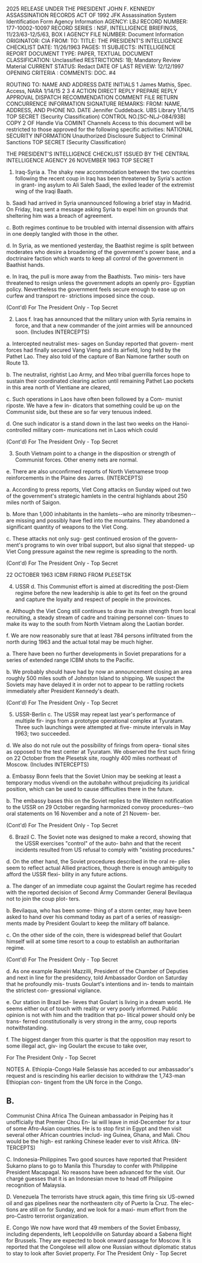 2025 RELEASE UNDER THE PRESIDENT JOHN F. KENNEDY ASSASSINATION RECORDS ACT OF 1992
JFK Assassination System
Identification Form
Agency Information
AGENCY: LBJ
RECORD NUMBER: 177-10002-10097
RECORD SERIES : NSF, INTELLIGENCE BRIEFINGS, 11/23/63-12/5/63, BOX I
AGENCY FILE NUMBER:
Document Information
ORIGINATOR: CIA
FROM:
TO:
TITLE: THE PRESIDENT'S INTELLIGENCE CHECKLIST
DATE: 11/26/1963
PAGES: 11
SUBJECTS: INTELLIGENCE REPORT
DOCUMENT TYPE: PAPER, TEXTUAL DOCUMENT
CLASSIFICATION: Unclassified
RESTRICTIONS: 1B; Mandatory Review Material
CURRENT STATUS: Redact
DATE OF LAST REVIEW: 12/12/1997
OPENING CRITERIA :
COMMENTS: DOC. #4

ROUTING
TO: NAME AND ADDRESS DATE INITIALS
1 James Mathis, Spec. Access, NARA 1/14/15
2
3
4
ACTION DIRECT REPLY PREPARE REPLY
APPROVAL DISPATCH RECOMMENDATION
COMMENT FILE RETURN
CONCURRENCE INFORMATION SIGNATURE
REMARKS:
FROM: NAME, ADDRESS, AND PHONE NO. DATE
Jennifer Cuddeback. UBS Library 1/14/15
TOP SECRET
(Security Classification)
CONTROL NO.[SC-NLJ-084/93B]
COPY 2 OF
Handle Via
COMINT
Channels
Access to this document will be restricted to
those approved for the following specific activities:
NATIONAL SECURITY INFORMATION
Unauthorized Disclosure Subject to Criminal Sanctions
TOP SECRET
(Security Classification)

THE PRESIDENT'S
INTELLIGENCE CHECKLIST
ISSUED BY THE
CENTRAL INTELLIGENCE AGENCY
26 NOVEMBER 1963
TOP SECRET

1. Iraq-Syria
a. The shaky new accommodation
between the two countries following
the recent coup in Iraq has been
threatened by Syria's action in grant-
ing asylum to Ali Saleh Saadi, the
exiled leader of the extremist wing
of the Iraqi Baath.

b. Saadi had arrived in Syria
unannounced following a brief stay
in Madrid. On Friday, Iraq sent a
message asking Syria to expel him on
grounds that sheltering him was a
breach of agreement.

c. Both regimes continue to be
troubled with internal dissension
with affairs in one deeply tangled
with those in the other.

d. In Syria, as we mentioned
yesterday, the Baathist regime is
split between moderates who desire
a broadening of the government's
power base, and a doctrinaire faction
which wants to keep all control of
the government in Baathist hands.

e. In Iraq, the pull is more
away from the Baathists. Two minis-
ters have threatened to resign unless
the government adopts an openly pro-
Egyptian policy. Nevertheless the
government feels secure enough to
ease up on curfew and transport re-
strictions imposed since the coup.

(Cont'd)
For The President Only - Top Secret

2. Laos
f. Iraq has announced that the
military union with Syria remains in
force, and that a new commander of
the joint armies will be announced
soon.
(Includes INTERCEPTS)

a. Intercepted neutralist mes-
sages on Sunday reported that govern-
ment forces had finally secured Vang
Vieng and its airfield, long held
by the Pathet Lao. They also told
of the capture of Ban Namone farther
south on Route 13.

b. The neutralist, rightist Lao
Army, and Meo tribal guerrilla forces
hope to sustain their coordinated
clearing action until remaining Pathet
Lao pockets in this area north of
Vientiane are cleared,

c. Such operations in Laos
have often been followed by a Com-
munist riposte. We have a few in-
dicators that something could be up
on the Communist side, but these are
so far very tenuous indeed.

d. One such indicator is a
stand down in the last two weeks on
the Hanoi-controlled military com-
munications net in Laos which could

(Cont'd)
For The President Only - Top Secret

3. South Vietnam
point to a change in the disposition
or strength of Communist forces.
Other enemy nets are normal.

e. There are also unconfirmed
reports of North Vietnamese troop
reinforcements in the Plaine des
Jarres.
(INTERCEPTS)

a. According to press reports,
Viet Cong attacks on Sunday wiped
out two of the government's strategic
hamlets in the central highlands about
250 miles north of Saigon.

b. More than 1,000 inhabitants
in the hamlets--who are minority
tribesmen--are missing and possibly
have fled into the mountains. They
abandoned a significant quantity of
weapons to the Viet Cong.

c. These attacks not only sug-
gest continued erosion of the govern-
ment's programs to win over tribal
support, but also signal that stepped-
up Viet Cong pressure against the new
regime is spreading to the north.

(Cont'd)
For The President Only - Top Secret

22 OCTOBER 1963 ICBM FIRING FROM PLESETSK

4. USSR
d. This Communist effort is
aimed at discrediting the post-Diem
regime before the new leadership is
able to get its feet on the ground
and capture the loyalty and respect
of people in the provinces.

e. Although the Viet Cong still
continues to draw its main strength
from local recruiting, a steady stream
of cadre and training personnel con-
tinues to make its way to the south
from North Vietnam along the Laotian
border.

f. We are now reasonably sure
that at least 784 persons infiltrated
from the north during 1963 and the
actual total may be much higher.

a. There have been no further
developments in Soviet preparations
for a series of extended range ICBM
shots to the Pacific.

b. We probably should have had
by now an announcement closing an area
roughly 500 miles south of Johnston
Island to shipping. We suspect the
Soviets may have delayed it in order
not to appear to be rattling rockets
immediately after President Kennedy's
death.

(Cont'd)
For The President Only - Top Secret

5. USSR-Berlin
c. The USSR may repeat last
year's performance of multiple fir-
ings from a prototype operational
complex at Tyuratam. Three such
launchings were attempted at five-
minute intervals in May 1963; two
succeeded.

d. We also do not rule out the
possibility of firings from opera-
tional sites as opposed to the test
center at Tyuratam. We observed
the first such firing on 22 October
from the Plesetsk site, roughly 400
miles northeast of Moscow.
(Includes INTERCEPTS)

a. Embassy Bonn feels that
the Soviet Union may be seeking at
least a temporary modus vivendi on
the autobahn without prejudicing
its juridical position, which can
be used to cause difficulties there
in the future.

b. The embassy bases this on
the Soviet replies to the Western
notification to the USSR on 29
October regarding harmonized convoy
procedures--two oral statements on
16 November and a note of 21 Novem-
ber.

(Cont'd)
For The President Only - Top Secret

6. Brazil
C. The Soviet note was designed
to make a record, showing that the
USSR exercises "control" of the auto-
bahn and that the recent incidents
resulted from US refusal to comply
with "existing procedures."

d. On the other hand, the Soviet
procedures described in the oral re-
plies seem to reflect actual Allied
practices, though there is enough
ambiguity to afford the USSR flexi-
bility in any future actions.

a. The danger of an immediate
coup against the Goulart regime has
receded with the reported decision
of Second Army Commander General
Bevilaqua not to join the coup plot-
ters.

b. Bevilaqua, who has been some-
thing of a storm center, may have
been asked to hand over his command
today as part of a series of reassign-
ments made by President Goulart to
keep the military off balance.

c. On the other side of the
coin, there is widespread belief
that Goulart himself will at some
time resort to a coup to establish
an authoritarian regime.

(Cont'd)
For The President Only - Top Secret

d. As one example Raneiri
Mazzilli, President of the Chamber
of Deputies and next in line for the
presidency, told Ambassador Gordon
on Saturday that he profoundly mis-
trusts Goulart's intentions and in-
tends to maintain the strictest con-
gressional vigilance.

e. Our station in Brazil be-
lieves that Goulart is living in a
dream world. He seems either out
of touch with reality or very poorly
informed. Public opinion is not
with him and the tradition that po-
litical power should only be trans-
ferred constitutionally is very
strong in the army, coup reports
notwithstanding.

f. The biggest danger from
this quarter is that the opposition
may resort to some illegal act, giv-
ing Goulart the excuse to take over,

For The President Only - Top Secret

NOTES
A. Ethiopia-Congo Haile Selassie has acceded to our
ambassador's request and is rescinding his earlier
decision to withdraw the 1,743-man Ethiopian con-
tingent from the UN force in the Congo.

B.
-
Communist China Africa
The Guinean ambassador
in Peiping has it unofficially that Premier Chou En-
lai will leave in mid-December for a tour of some
Afro-Asian countries. He is to stop first in Egypt
and then visit several other African countries includ-
ing Guinea, Ghana, and Mali. Chou would be the high-
est ranking Chinese leader ever to visit Africa. (IN-
TERCEPTS)

C. Indonesia-Philippines
Two good sources have reported
that President Sukarno plans to go to Manila this
Thursday to confer with Philippine President Macapagal.
No reasons have been advanced for the visit. Our
chargé guesses that it is an Indonesian move to head
off Philippine recognition of Malaysia.

D. Venezuela The terrorists have struck again, this
time firing six US-owned oil and gas pipelines near
the northeastern city of Puerto la Cruz. The elec-
tions are still on for Sunday, and we look for a maxi-
mum effort from the pro-Castro terrorist organization.

E. Congo We now have word that 49 members of the Soviet
Embassy, including dependents, left Leopoldville on
Saturday aboard a Sabena flight for Brussels. They
are expected to book onward passage for Moscow.
It is
reported that the Congolese will allow one Russian
without diplomatic status to stay to look after Soviet
property.
For The President Only - Top Secret
